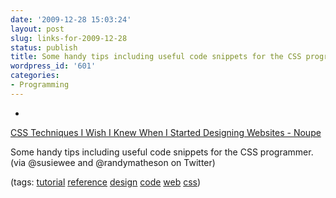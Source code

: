 ```yaml
---
date: '2009-12-28 15:03:24'
layout: post
slug: links-for-2009-12-28
status: publish
title: Some handy tips including useful code snippets for the CSS programmer.
wordpress_id: '601'
categories:
- Programming
---
```


  * 
                

[CSS Techniques I Wish I Knew When I Started Designing Websites - Noupe](http://www.noupe.com/css/css-techniques-i-wish-i-knew-when-i-started-designing-websites.html)


                

Some handy tips including useful code snippets for the CSS programmer. (via @susiewee and @randymatheson on Twitter)


                

(tags: [tutorial](http://delicious.com/eob/tutorial) [reference](http://delicious.com/eob/reference) [design](http://delicious.com/eob/design) [code](http://delicious.com/eob/code) [web](http://delicious.com/eob/web) [css](http://delicious.com/eob/css))


            
